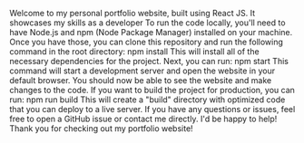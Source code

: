 Welcome to my personal portfolio website, built using React JS. It showcases my skills as a developer 
To run the code locally, you'll need to have Node.js and npm (Node Package Manager) installed on your machine. Once you have those, you can clone this repository and run the following command in the root directory:
npm install
This will install all of the necessary dependencies for the project. Next, you can run:
npm start
This command will start a development server and open the website in your default browser. You should now be able to see the website and make changes to the code.
If you want to build the project for production, you can run:
npm run build
This will create a "build" directory with optimized code that you can deploy to a live server.
If you have any questions or issues, feel free to open a GitHub issue or contact me directly. I'd be happy to help!
Thank you for checking out my portfolio website!

